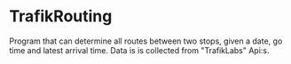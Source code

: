 # TrafikRouting
Program that can determine all routes between two stops, given a date, go time and latest arrival time. 
Data is is collected from "TrafikLabs" Api:s.
